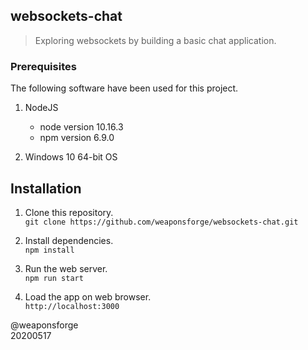 ## websockets-chat

> Exploring websockets by building a basic chat application.


### Prerequisites

The following software have been used for this project.

1. NodeJS
	- node version 10.16.3
	- npm version 6.9.0

2. Windows 10 64-bit OS


## Installation

1. Clone this repository.  
`git clone https://github.com/weaponsforge/websockets-chat.git`

2. Install dependencies.  
`npm install`

3. Run the web server.  
`npm run start`

4. Load the app on web browser.  
`http://localhost:3000`

@weaponsforge  
20200517